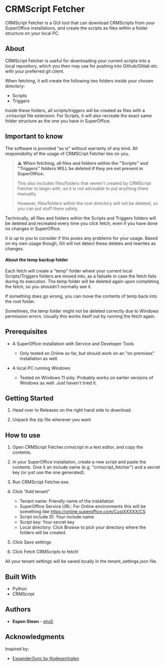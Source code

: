 # CRMScript Fetcher

CRMScript Fetcher is a GUI tool that can download CRMScripts from your 
SuperOffice installations, and create the scripts as files within a 
folder structure on your local PC.

## About

CRMScript Fetcher is useful for downloading your current scripts into a local repository,
which you then may use for pushing into Github/Gitlab etc. with your preferred git client.

When fetching, it will create the following two folders inside your chosen directory:
- Scripts
- Triggers

Inside these folders, all scripts/triggers will be created as files with a .crmscript file extension.
For Scripts, it will also recreate the exact same folder structure as the one you have in SuperOffice.

## Important to know

The software is provided "as is" without warranty of any kind. 
All responsibility of the usage of CRMSCript Fetcher lies on you.

> :warning: **When fetching, all files and folders within the "Scripts" and "Triggers" folders WILL be 
> deleted if they are not present in SuperOffice.**
> 
> 
> This also includes files/folders that weren't created by CRMScript Fetcher to begin with, so it is not
> advisable to put anything there manually.
> 
> However, files/folders within the root directory will not be deleted, so you can put stuff there safely.

Technically, all files and folders within the Scripts and Triggers folders will be deleted and recreated
every time you click fetch, even if you have done no changes in SuperOffice. 

It is up to you to consider if this poses any problems for your usage. 
Based on my own usage though, Git will not detect these deletes and rewrites as changes.

#### About the temp backup folder
Each fetch will create a "temp" folder where your current local Scripts/Triggers
folders are moved into, as a failsafe in case the fetch fails during its execution.
The temp folder will be deleted again upon completing the fetch, so you shouldn't normally see it.

If something does go wrong, you can move the contents of temp back into the root folder.

Sometimes, the temp folder might not be deleted correctly due to Windows permission
errors. Usually this works itself out by running the fetch again.

## Prerequisites

- A SuperOffice installation with Service and Developer Tools
  - Only tested on Online so far, but should work on an "on premises" installation as well.


- A local PC running Windows
  - Tested on Windows 11 only. Probably works on earlier versions of Windows as well. Just haven't tried it.

## Getting Started

1. Head over to Releases on the right hand side to download. 


2. Unpack the zip file wherever you want

## How to use

1. Open CRMScript Fetcher.crmscript in a text editor, and copy the contents.


2. In your SuperOffice installation, create a new script and paste the contents.
Give it an include name (e.g. "crmscript_fetcher") and a secret key (or just use the one generated).


3. Run CRMScript Fetcher.exe.


4. Click "Add tenant"
   - Tenant name: Friendly name of the installation
   - SuperOffice Service URL: For Online environments this will be something like
https://online.superoffice.com/CustXXXXX/CS
   - Script include ID: Your include name
   - Script key: Your secret key
   - Local directory: Click Browse to pick your directory where the folders will be created.
   

5. Click Save settings


6. Click Fetch CRMScripts to fetch!


All your tenant settings will be saved locally in the tenant_settings.json file.


## Built With

- Python
- CRMScript

## Authors

* **Espen Steen** - [ehs5](https://github.com/ehs5/)

## Acknowledgments
Inspired by:
* [ExpanderSync by Kodesentralen](https://github.com/Kodesentralen/ExpanderSync)

